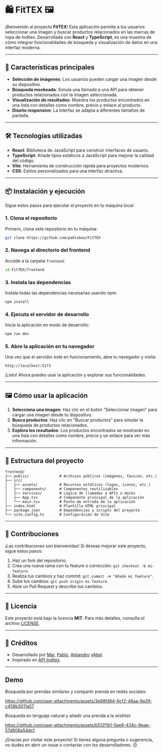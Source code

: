 # 🛍️ FitTEX 🖼️

¡Bienvenido al proyecto **FitTEX**! Esta aplicación permite a los usuarios seleccionar una imagen y buscar productos relacionados en las marcas de ropa de Inditex. Desarrollada con **React** y **TypeScript**, es una muestra de cómo integrar funcionalidades de búsqueda y visualización de datos en una interfaz moderna.

---

## 🚀 Características principales

- **Selección de imágenes**: Los usuarios pueden cargar una imagen desde su dispositivo.
- **Búsqueda mockeada**: Simula una llamada a una API para obtener productos relacionados con la imagen seleccionada.
- **Visualización de resultados**: Muestra los productos encontrados en una lista con detalles como nombre, precio y enlace al producto.
- **Diseño responsive**: La interfaz se adapta a diferentes tamaños de pantalla.

---

## 🛠️ Tecnologías utilizadas

- **React**: Biblioteca de JavaScript para construir interfaces de usuario.
- **TypeScript**: Añade tipos estáticos a JavaScript para mejorar la calidad del código.
- **Vite**: Herramienta de construcción rápida para proyectos modernos.
- **CSS**: Estilos personalizados para una interfaz atractiva.

---

## 📦 Instalación y ejecución

Sigue estos pasos para ejecutar el proyecto en tu máquina local:

### 1. Clona el repositorio

Primero, clona este repositorio en tu máquina:

```bash
git clone https://github.com/pabloboo/FitTEX
```

### 2. Navega al directorio del frontend

Accede a la carpeta `frontend`:

```bash
cd FitTEX/frontend
```

### 3. Instala las dependencias

Instala todas las dependencias necesarias usando npm:

```bash
npm install
```

### 4. Ejecuta el servidor de desarrollo

Inicia la aplicación en modo de desarrollo:

```bash
npm run dev
```

### 5. Abre la aplicación en tu navegador

Una vez que el servidor esté en funcionamiento, abre tu navegador y visita:

```
http://localhost:5173
```

¡Listo! Ahora puedes usar la aplicación y explorar sus funcionalidades.

---

## 🖼️ Cómo usar la aplicación

1. **Selecciona una imagen**: Haz clic en el botón "Seleccionar imagen" para cargar una imagen desde tu dispositivo.
2. **Busca productos**: Haz clic en "Buscar productos" para simular la búsqueda de productos relacionados.
3. **Explora los resultados**: Los productos encontrados se mostrarán en una lista con detalles como nombre, precio y un enlace para ver más información.

---

## 🧩 Estructura del proyecto

```
frontend/
├── public/              # Archivos públicos (imágenes, favicon, etc.)
├── src/
│   ├── assets/          # Recursos estáticos (logos, iconos, etc.)
│   ├── components/      # Componentes reutilizables
│   ├── services/        # Lógica de llamadas a APIs o mocks
│   ├── App.tsx          # Componente principal de la aplicación
│   └── main.tsx         # Punto de entrada de la aplicación
├── index.html           # Plantilla HTML principal
├── package.json         # Dependencias y scripts del proyecto
└── vite.config.ts       # Configuración de Vite
```

---

## 🤝 Contribuciones

¡Las contribuciones son bienvenidas! Si deseas mejorar este proyecto, sigue estos pasos:

1. Haz un fork del repositorio.
2. Crea una nueva rama con tu feature o corrección: `git checkout -b mi-feature`.
3. Realiza tus cambios y haz commit: `git commit -m "Añade mi feature"`.
4. Sube tus cambios: `git push origin mi-feature`.
5. Abre un Pull Request y describe tus cambios.

---

## 📄 Licencia

Este proyecto está bajo la licencia **MIT**. Para más detalles, consulta el archivo [LICENSE](LICENSE).

---

## 🙌 Créditos

- Desarrollado por [Mar](https://github.com/MarAlonsoGarcia), [Pablo](https://github.com/pabloboo), [Alejandro](https://github.com/jandrogarciagarcia) y[Abel](https://github.com/AbelJuncal).
- Inspirado en [API Inditex](https://developer.inditex.com/apimktplc/web/products).

---

## Demo
Búsqueda por prendas similares y compartir prenda en redes sociales:

https://github.com/user-attachments/assets/3e88fd64-6cf2-46aa-9a39-c458b3011a57

Búsqueda en lenguaje natural y añadir una prenda a la wishlist:

https://github.com/user-attachments/assets/b512f1b1-5ee9-434c-9eae-57d608a54dc1



¡Gracias por visitar este proyecto! Si tienes alguna pregunta o sugerencia, no dudes en abrir un issue o contactar con los desarrolladores. 😊
